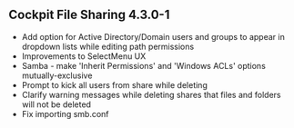 ## Cockpit File Sharing 4.3.0-1

* Add option for Active Directory/Domain users and groups to appear in dropdown lists while editing path permissions
* Improvements to SelectMenu UX
* Samba - make 'Inherit Permissions' and 'Windows ACLs' options mutually-exclusive
* Prompt to kick all users from share while deleting
* Clarify warning messages while deleting shares that files and folders will not be deleted
* Fix importing smb.conf
